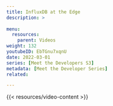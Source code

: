 ```yaml
---
title: InfluxDB at the Edge
description: >
    
menu:
  resources:
    parent: Videos
weight: 132
youtubeID: EbTGnu7xqnU
date: 2022-03-01
series: [Meet the Developers S3]
metadata: [Meet the Developer Series]
related: 

---
```


{{< resources/video-content >}}